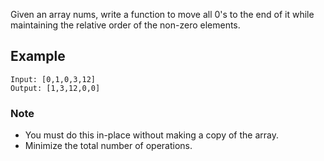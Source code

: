 Given an array nums, write a function to move all 0's to the end of it while maintaining the relative order of the non-zero elements.
## Example 
```
Input: [0,1,0,3,12]
Output: [1,3,12,0,0]
```

### Note

- You must do this in-place without making a copy of the array.
- Minimize the total number of operations.